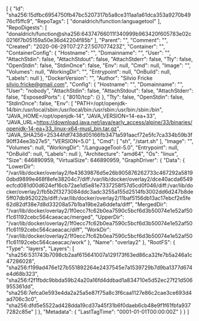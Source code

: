 [
  {
    "Id": "sha256:15dfbc6954750fb47bc5207317b5a8ce311aa1a61dca353a9270b4976cf5ffc9",
    "RepoTags": [
      "donaldrich/function:languagetool"
    ],
    "RepoDigests": [
      "donaldrich/function@sha256:64374766011f340999b963420f605783e02c0216f7b05159a50e36d42204f85b"
    ],
    "Parent": "",
    "Comment": "",
    "Created": "2020-06-29T07:27:27.507077423Z",
    "Container": "",
    "ContainerConfig": {
      "Hostname": "",
      "Domainname": "",
      "User": "",
      "AttachStdin": false,
      "AttachStdout": false,
      "AttachStderr": false,
      "Tty": false,
      "OpenStdin": false,
      "StdinOnce": false,
      "Env": null,
      "Cmd": null,
      "Image": "",
      "Volumes": null,
      "WorkingDir": "",
      "Entrypoint": null,
      "OnBuild": null,
      "Labels": null
    },
    "DockerVersion": "",
    "Author": "Silvio Fricke <silvio.fricke@gmail.com>",
    "Config": {
      "Hostname": "",
      "Domainname": "",
      "User": "nobody",
      "AttachStdin": false,
      "AttachStdout": false,
      "AttachStderr": false,
      "ExposedPorts": {
        "8010/tcp": {}
      },
      "Tty": false,
      "OpenStdin": false,
      "StdinOnce": false,
      "Env": [
        "PATH=/opt/openjdk-14/bin:/usr/local/sbin:/usr/local/bin:/usr/sbin:/usr/bin:/sbin:/bin",
        "JAVA_HOME=/opt/openjdk-14",
        "JAVA_VERSION=14-ea+33",
        "JAVA_URL=https://download.java.net/java/early_access/alpine/33/binaries/openjdk-14-ea+33_linux-x64-musl_bin.tar.gz",
        "JAVA_SHA256=25344fdf7438d05166fb3471a591aacf72e5fc7ca334b59b3f90ff34ee3b27e5",
        "VERSION=5.0"
      ],
      "Cmd": [
        "sh",
        "/start.sh"
      ],
      "Image": "",
      "Volumes": null,
      "WorkingDir": "/LanguageTool-5.0",
      "Entrypoint": null,
      "OnBuild": null,
      "Labels": null
    },
    "Architecture": "amd64",
    "Os": "linux",
    "Size": 646890959,
    "VirtualSize": 646890959,
    "GraphDriver": {
      "Data": {
        "LowerDir": "/var/lib/docker/overlay2/fe43639876d5e26b905876262733c467292a58190dbd9899e468f8efe38204c7/diff:/var/lib/docker/overlay2/dce40acda6549ecfcd081d00d624ef16cb72ae1d5e81e7337258f57d5cd0f046/diff:/var/lib/docker/overlay2/fb5b2f3273084ddc3adc3255a155d2514fb3002dd6d247b8de5ff07db952022b/diff:/var/lib/docker/overlay2/11baf5156db13ac17ebcf2e5fe62d82df38e7d8d33208a57b1ba19be2a6ddefa/diff",
        "MergedDir": "/var/lib/docker/overlay2/1f0ecc7fc62b0ea7590c5bcf6d3b50074e1e52af50f1c61192cebc564caeacac/merged",
        "UpperDir": "/var/lib/docker/overlay2/1f0ecc7fc62b0ea7590c5bcf6d3b50074e1e52af50f1c61192cebc564caeacac/diff",
        "WorkDir": "/var/lib/docker/overlay2/1f0ecc7fc62b0ea7590c5bcf6d3b50074e1e52af50f1c61192cebc564caeacac/work"
      },
      "Name": "overlay2"
    },
    "RootFS": {
      "Type": "layers",
      "Layers": [
        "sha256:531743b7098cb2aaf615641007a129173f63ed86ca32fe7b5a246a1c47286028",
        "sha256:f199ad476e127b551892264e2437545e7a1539729b7d9ba1377d674e4d68b323",
        "sha256:f2f1fbdc9bbda59b24a20a16fd4ddbad1a834710e5d52ec27f21d506955361dd",
        "sha256:7efca0e593e4da2a25a5e87f75a8c3f6caa1127e86c2cae3ce693d4ad706c3c0",
        "sha256:dfd5e5522ad428dda19cd37a45f31b6f0daeb6cb48e9f1f61fbfa9377282c85e"
      ]
    },
    "Metadata": {
      "LastTagTime": "0001-01-01T00:00:00Z"
    }
  }
]

